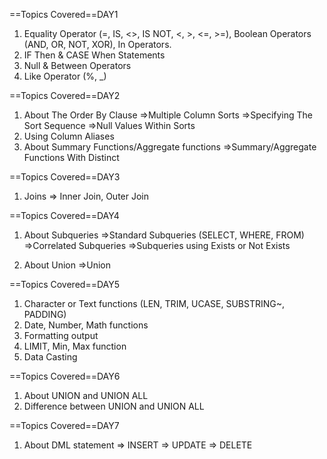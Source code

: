 ==Topics Covered==DAY1
1) Equality Operator (=, IS, <>, IS NOT, <, >, <=, >=), Boolean Operators (AND, OR, NOT, XOR), In Operators.
2) IF Then & CASE When Statements
3) Null & Between Operators
4) Like Operator (%, _)


==Topics Covered==DAY2
1) About The Order By Clause
   =>Multiple Column Sorts
   =>Specifying The Sort Sequence
   =>Null Values Within Sorts
2) Using Column Aliases
3) About Summary Functions/Aggregate functions
   =>Summary/Aggregate Functions With Distinct

==Topics Covered==DAY3
1) Joins => Inner Join, Outer Join

==Topics Covered==DAY4

1) About Subqueries
=>Standard Subqueries (SELECT, WHERE, FROM)
=>Correlated Subqueries
=>Subqueries using Exists or Not Exists

2) About Union
=>Union

==Topics Covered==DAY5
1) Character or Text functions (LEN, TRIM, UCASE, SUBSTRING~, PADDING)
2) Date, Number, Math functions 	
3) Formatting output
4) LIMIT, Min, Max function
5) Data Casting

==Topics Covered==DAY6
1) About UNION and UNION ALL
2) Difference between UNION and UNION ALL

==Topics Covered==DAY7
1) About DML statement
=> INSERT
=> UPDATE
=> DELETE
